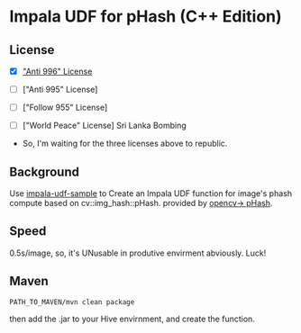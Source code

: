 # Impala UDF for pHash (C++ Edition)


## License
- [x] ["Anti 996" License](https://github.com/996icu/996.ICU/blob/master/LICENSE)
- [ ] ["Anti 995" License]
- [ ] ["Follow 955" License]
- [ ] ["World Peace" License] Sri Lanka Bombing


- So, I'm waiting for the three licenses above to republic.


## Background

Use [impala-udf-sample](https://github.com/cloudera/impala-udf-samples) to Create an Impala UDF function for image's phash compute based on cv::img_hash::pHash.
provided by [opencv-> pHash](https://docs.opencv.org/4.1.0/df/d4e/classcv_1_1img__hash_1_1PHash.html).





## Speed

0.5s/image, so, it's UNusable in produtive envirment abviously.
Luck!


## Maven

```shell
PATH_TO_MAVEN/mvn clean package
```

then add the .jar to your Hive envirnment, and create the function.

